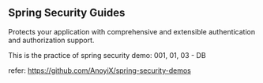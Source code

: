 Spring Security Guides
-----
Protects your application with comprehensive and extensible authentication and authorization support.

This is the practice of spring security demo: 001, 01, 03 - DB

refer: https://github.com/AnoyiX/spring-security-demos 